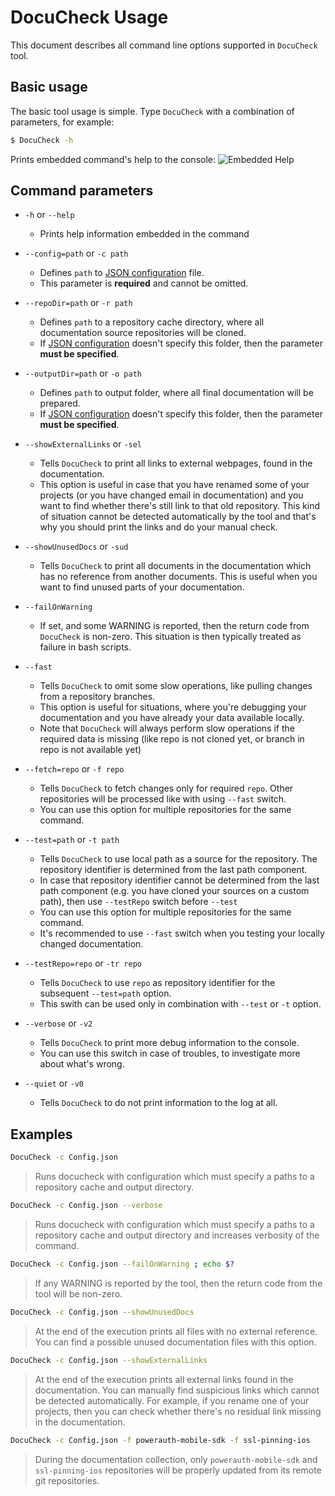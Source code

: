 # DocuCheck Usage

This document describes all command line options supported in `DocuCheck` tool.

## Basic usage

The basic tool usage is simple. Type `DocuCheck` with a combination of parameters, for example:

```sh
$ DocuCheck -h
```

Prints embedded command's help to the console:
![Embedded Help](images/embedded-help.png)

## Command parameters

- `-h` or `--help`
  - Prints help information embedded in the command
  
- `--config=path` or `-c path`
  - Defines `path` to [JSON configuration](Configuration-File.md) file. 
  - This parameter is **required** and cannot be omitted.

- `--repoDir=path` or `-r path`
  - Defines `path` to a repository cache directory, where all documentation source repositories will be cloned.
  - If [JSON configuration](Configuration-File.md) doesn't specify this folder, then the parameter **must be specified**. 
  
- `--outputDir=path` or `-o path`
  - Defines `path` to output folder, where all final documentation will be prepared.
  - If [JSON configuration](Configuration-File.md) doesn't specify this folder, then the parameter **must be specified**.
  
- `--showExternalLinks` or `-sel`
  - Tells `DocuCheck` to print all links to external webpages, found in the documentation.
  - This option is useful in case that you have renamed some of your projects (or you have changed email in documentation) and you want to find whether there's still link to that old repository. This kind of situation cannot be detected automatically by the tool and that's why you should print the links and do your manual check.

- `--showUnusedDocs` or `-sud`
  - Tells `DocuCheck` to print all documents in the documentation which has no reference from another documents. This is useful when you want to find unused parts of your documentation.

- `--failOnWarning`
  - If set, and some WARNING is reported, then the return code from `DocuCheck` is non-zero. This situation is then typically treated as failure in bash scripts.

- `--fast`
  - Tells `DocuCheck` to omit some slow operations, like pulling changes from a repository branches. 
  - This option is useful for situations, where you're debugging your documentation and you have already your data available locally. 
  - Note that `DocuCheck` will always perform slow operations if the required data is missing (like repo is not cloned yet, or branch in repo is not available yet)

- `--fetch=repo` or `-f repo`
  - Tells `DocuCheck` to fetch changes only for required `repo`. Other repositories will be processed like with using `--fast` switch.
  - You can use this option for multiple repositories for the same command. 

- `--test=path` or `-t path`
  - Tells `DocuCheck` to use local path as a source for the repository. The repository identifier is determined from the last path component.
  - In case that repository identifier cannot be determined from the last path component (e.g. you have cloned your sources on a custom path), then use `--testRepo` switch before `--test`
  - You can use this option for multiple repositories for the same command.
  - It's recommended to use `--fast` switch when you testing your locally changed documentation.

- `--testRepo=repo` or `-tr repo`
  - Tells `DocuCheck` to use `repo` as repository identifier for the subsequent `--test=path` option.
  - This swith can be used only in combination with `--test` or `-t` option.

- `--verbose` or `-v2`
  - Tells `DocuCheck` to print more debug information to the console.
  - You can use this switch in case of troubles, to investigate more about what's wrong.
 
- `--quiet` or `-v0`
  - Tells `DocuCheck` to do not print information to the log at all.


## Examples

```sh
DocuCheck -c Config.json
```
> Runs docucheck with configuration which must specify a paths to a repository cache and output directory.
  
```sh
DocuCheck -c Config.json --verbose
```
> Runs docucheck with configuration which must specify a paths to a repository cache and output directory and increases verbosity of the command.

```sh
DocuCheck -c Config.json --failOnWarning ; echo $?
```
> If any WARNING is reported by the tool, then the return code from the tool will be non-zero.

```sh
DocuCheck -c Config.json --showUnusedDocs
```
> At the end of the execution prints all files with no external reference. You can find a possible unused documentation files with this option. 

```sh
DocuCheck -c Config.json --showExternalLinks
```
> At the end of the execution prints all external links found in the documentation. You can manually find suspicious links which cannot be detected automatically. For example, if you rename one of your projects, then you can check whether there's no residual link missing in the documentation. 

```sh
DocuCheck -c Config.json -f powerauth-mobile-sdk -f ssl-pinning-ios
```
> During the documentation collection, only `powerauth-mobile-sdk` and `ssl-pinning-ios` repositories will be properly updated from its remote git repositories.

